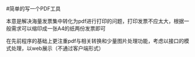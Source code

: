 #简单的写一个PDF工具

本意是解决海量发票集中转化为pdf进行打印的问题，打印发票不应太大，根据一般需求可以缩印成一张A4的纸两份发票即可

在先前程序的基础上更注重pdf与相关转换和少量图片处理功能，考虑以接口的模式处理，以web展示（不通过客户端形式）